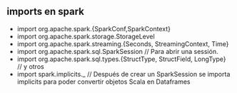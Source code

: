 ## imports en spark

- import org.apache.spark.{SparkConf,SparkContext}  
- import org.apache.spark.storage.StorageLevel  
- import org.apache.spark.streaming.{Seconds, StreamingContext, Time}  
- import org.apache.spark.sql.SparkSession // Para abrir una sessión.  
- import org.apache.spark.sql.types.{StructType, StructField, LongType} // y otros  
- import spark.implicits._ // Después de crear un SparkSession se importa implicits para poder 
                              convertir objetos Scala en Dataframes  

